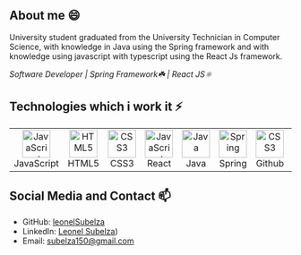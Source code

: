 ## About me 😄
University student graduated from the University Technician in Computer Science, with knowledge in Java using the Spring framework and with knowledge using javascript with typescript using the React Js framework.

<i style="center"> Software Developer | Spring Framework☘️ | React JS⚛️  </i>
<br>
 <h2 align="left" id="macropower-tech">Technologies which i work it ⚡</h2>
<table align="start">
    <tr>
     <td align="center" width="100">
       <a href="#">
         <img src="https://upload.wikimedia.org/wikipedia/commons/9/99/Unofficial_JavaScript_logo_2.svg" width="50" height="50" alt="JavaScript" />
       </a>
       <br>JavaScript
     </td>
     <td align="center" width="100">
       <a href="#">
         <img src="https://upload.wikimedia.org/wikipedia/commons/6/61/HTML5_logo_and_wordmark.svg" width="50" height="50" alt="HTML5" />
       </a>
       <br>HTML5
     </td>
     <td align="center" width="100">
       <a href="#">
         <img src="https://upload.wikimedia.org/wikipedia/commons/d/d5/CSS3_logo_and_wordmark.svg" width="50" height="50" alt="CSS3" />
       </a>
       <br>CSS3
     </td>
     <td align="center" width="100">
       <a href="#">
         <img src="https://cdn.worldvectorlogo.com/logos/react-2.svg" width="50" height="50" alt="JavaScript" />
       </a>
       <br>React
     </td>    
     <td align="center" width="100">
       <a href="#">
         <img src="https://cdn-icons-png.flaticon.com/512/226/226777.png" width="50" height="50" alt="Java" />
       </a>
       <br>Java
     </td>
     <td align="center" width="100">
       <a href="#">
         <img src="https://spring.io/favicon.svg?v=96334d577af708644f6f0495dd1c7bc8" width="50" height="50" alt="Spring" />
       </a>
       <br>Spring
     </td>    
     <td align="center" width="100">
      <a href="#">
      <img src="https://cdn.jsdelivr.net/gh/devicons/devicon/icons/github/github-original.svg" width="50" height="50" alt="CSS3" />
      </a>
      <br>Github
     </td>
     <td align="center" width="100">
      <a href="#">
        <img src="https://www.typescriptlang.org/favicon-32x32.png?v=8944a05a8b601855de116c8a56d3b3ae" width="50" height="50" alt="Typescript" />
      </a>
      <br>Typescript
     </td>
     <td align="center" width="100">
       <a href="#">
         <img src="https://www.freepnglogos.com/uploads/logo-mysql-png/logo-mysql-mysql-logo-png-images-are-download-crazypng-21.png" width="50" height="50" alt="MySQL" />
       </a>
       <br>MySQL
     </td>
  </tr>
</table>

## Social Media and Contact 📫

- GitHub: [leonelSubelza](https://github.com/leonelSubelza)
- LinkedIn: [Leonel Subelza](https://www.linkedin.com/in/leonel-subelza-4b57a1215/))
- Email: subelza150@gmail.com
<!--
**leonelSubelza/leonelSubelza** is a ✨ _special_ ✨ repository because its `README.md` (this file) appears on your GitHub profile.

Here are some ideas to get you started:

- 🔭 I’m currently working on ...
- 🌱 I’m currently learning ...
- 👯 I’m looking to collaborate on ...
- 🤔 I’m looking for help with ...
- 💬 Ask me about ...
- 📫 How to reach me: ...
- 😄 Pronouns: ...
- ⚡ Fun fact: ...
-->
